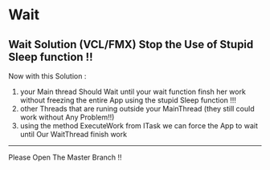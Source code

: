 # Wait
Wait Solution (VCL/FMX)
Stop the Use of Stupid Sleep function !!
---------
  Now with this Solution :
  1) your Main thread Should Wait until your wait function finsh her work without freezing the entire App using the stupid Sleep function !!!
  2) other Threads that are runing outside your MainThread (they still could work without Any Problem!!)
  3) using the method ExecuteWork from ITask we can force the App to wait until Our WaitThread finish work
---------
Please Open The Master Branch !!
